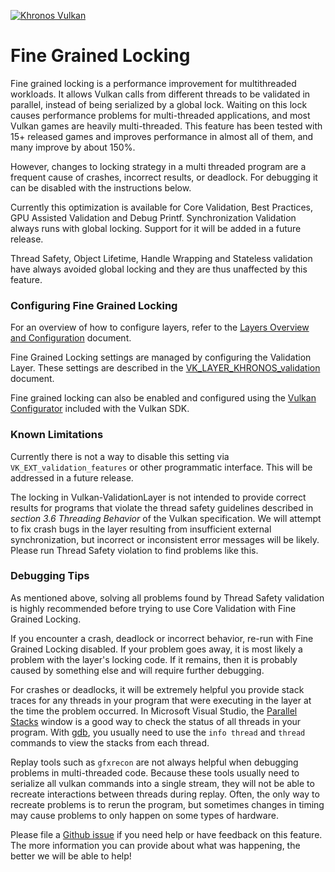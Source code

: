 <!-- markdownlint-disable MD041 -->
<!-- Copyright 2021-2025 LunarG, Inc. -->
[![Khronos Vulkan][1]][2]

[1]: https://vulkan.lunarg.com/img/Vulkan_100px_Dec16.png "https://www.khronos.org/vulkan/"
[2]: https://www.khronos.org/vulkan/

# Fine Grained Locking

Fine grained locking is a performance improvement for multithreaded workloads. It allows Vulkan calls from different threads to be validated in parallel, instead of being serialized by a global lock. Waiting on this lock causes performance problems for multi-threaded applications, and most Vulkan games are heavily multi-threaded.  This feature has been tested with 15+ released games and improves performance in almost all of them, and many improve by about 150%.

However, changes to locking strategy in a multi threaded program are a frequent cause of crashes, incorrect results, or deadlock. For debugging it can be disabled with the instructions below.

Currently this optimization is available for Core Validation, Best Practices,  GPU Assisted Validation and Debug Printf.  Synchronization Validation always runs with global locking. Support for it will be added in a future release.

Thread Safety, Object Lifetime, Handle Wrapping and Stateless validation have always avoided global locking and they are thus unaffected by this feature.

### Configuring Fine Grained Locking

For an overview of how to configure layers, refer to the [Layers Overview and Configuration](https://vulkan.lunarg.com/doc/sdk/latest/windows/layer_configuration.html) document.

Fine Grained Locking settings are managed by configuring the Validation Layer. These settings are described in the
[VK_LAYER_KHRONOS_validation](https://vulkan.lunarg.com/doc/sdk/latest/windows/khronos_validation_layer.html#user-content-layer-details) document.

Fine grained locking can also be enabled and configured using the [Vulkan Configurator](https://vulkan.lunarg.com/doc/sdk/latest/windows/vkconfig.html) included with the Vulkan SDK.

### Known Limitations

Currently there is not a way to disable this setting via `VK_EXT_validation_features` or other programmatic interface. This will be addressed in a future release.

The locking in Vulkan-ValidationLayer is not intended to provide correct results for programs that violate the thread safety guidelines described in *section 3.6 Threading Behavior* of the Vulkan specification. We will attempt to fix crash bugs in the layer resulting from insufficient external synchronization, but incorrect or inconsistent error messages will be likely. Please run Thread Safety violation to find problems like this.


### Debugging Tips

As mentioned above, solving all problems found by Thread Safety validation is highly recommended before trying to use Core Validation with Fine Grained Locking.

If you encounter a crash, deadlock or incorrect behavior, re-run with Fine Grained Locking disabled. If your problem goes away, it is most likely a problem with the layer's locking code. If it remains, then it is probably caused by something else and will require further debugging.

For crashes or deadlocks, it will be extremely helpful you provide stack traces for any threads in your program that were executing in the layer at the time the problem occurred.  In Microsoft Visual Studio, the [Parallel Stacks](https://docs.microsoft.com/en-us/visualstudio/debugger/using-the-parallel-stacks-window?view=vs-2022) window is a good way to check the status of all threads in your program.  With [gdb](https://sourceware.org/gdb/current/onlinedocs/gdb/Threads.html#Threads), you usually need to use the `info thread` and `thread` commands to view the stacks from each thread.

Replay tools such as `gfxrecon` are not always helpful when debugging problems in multi-threaded code. Because these tools usually need to serialize all vulkan commands into a single stream, they will not be able to recreate interactions between threads during replay.  Often, the only way to recreate problems is to rerun the program, but sometimes changes in timing may cause problems to only happen on some types of hardware.

Please file a [Github issue](https://github.com/KhronosGroup/Vulkan-ValidationLayers/issues) if you need help or have feedback on this feature. The more information you can provide about what was happening, the better we will be able to help!
